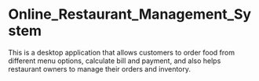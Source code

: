 # Online_Restaurant_Management_System
This is a desktop application that allows customers to order food from different menu options, calculate bill and payment, and also helps restaurant owners to manage their orders and inventory.
